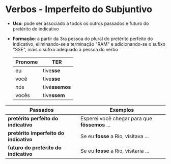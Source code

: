 # Verbos - Imperfeito do Subjuntivo

* **Uso**: pode ser associado a todos os outros passados e futuro do pretérito do indicativo
* **Formação**: a partir da 3ra pessoa do plural do pretérito perfeito do indicativo, eliminando-se a terminação "RAM" e adicionando-se o sufixo "SSE", mais o sufixo adequado à pessoa do verbo

  | Pronome | TER |
  | -- | -- |
  | eu    | tive**sse**    |
  | você  | tive**sse**    |
  | nós   | tivé**ssemos** |
  | vocês | tive**ssem**   |

| Passados | Exemplos |
| -- | -- |
| **pretérito perfeito do indicativo**   | Esperei você chegar para que **fôssemos** ... |
| **pretérito imperfeito do indicativo** | Se eu **fosse** a Rio, visitava ... |
| **futuro do pretérito do indicativo**  | Se eu **fosse** a Rio, visitaria ... |
